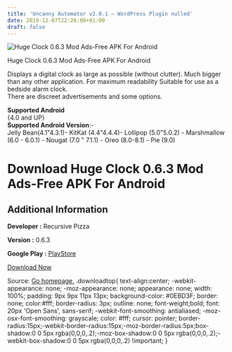 ```yaml
---
title: 'Uncanny Automator v2.0.1 – WordPress Plugin nulled'
date: 2019-12-07T22:26:00+01:00
draft: false
---
```


![Huge Clock 0.6.3 Mod Ads-Free APK For Android](https://i0.wp.com/apkhome.net/wp-content/uploads/2019/12/Huge-Clock-0.6.3-Mod-Ads-Free.png "Huge Clock 0.6.3 Mod Ads-Free APK For Android")

  

Huge Clock 0.6.3 Mod Ads-Free APK For Android

Displays a digital clock as large as possible (without clutter). Much bigger than any other application. For maximum readability Suitable for use as a bedside alarm clock.  
There are discreet advertisements and some options.

**Supported Android**  
{4.0 and UP}  
**Supported Android Version**:-  
Jelly Bean(4.1"4.3.1)- KitKat (4.4"4.4.4)- Lollipop (5.0"5.0.2) - Marshmallow (6.0 - 6.0.1) - Nougat (7.0 " 7.1.1) - Oreo (8.0-8.1) - Pie (9.0)

Download Huge Clock 0.6.3 Mod Ads-Free APK For Android
======================================================

Additional Information
----------------------

**Developer :** Recursive Pizza

**Version :** 0.6.3

**Google Play :** [PlayStore](https://play.google.com/store/apps/details?id=com.hogdex.HugeClockFree)

  

[Download Now](https://store4app.co/post/huge-clock-0-6-3-mod-ads-free-apk-for-android_1575753436)

  
Source: [Go homepage.](https://store4app.co/post/huge-clock-0-6-3-mod-ads-free-apk-for-android_1575753436) .downloadtop{ text-align:center; -webkit-appearance: none; -moz-appearance: none; appearance: none; width: 100%; padding: 9px 9px 11px 13px; background-color: #0EBD3F; border: none; color:#fff; border-radius: 3px; outline: none; font-weight;bold; font: 20px 'Open Sans', sans-serif; -webkit-font-smoothing: antialiased; -moz-osx-font-smoothing: grayscale; color: #fff; cursor: pointer; border-radius:15px;-webkit-border-radius:15px;-moz-border-radius:5px;box-shadow:0 0 5px rgba(0,0,0,.2);-moz-box-shadow:0 0 5px rgba(0,0,0,.2);-webkit-box-shadow:0 0 5px rgba(0,0,0,.2) !important; }